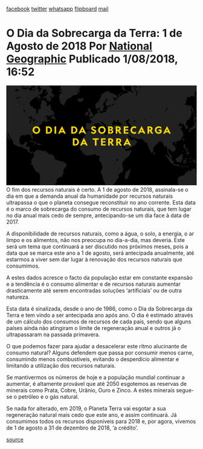 [facebook](https://www.facebook.com/sharer/sharer.php?u=https%3A%2F%2Fwww.natgeo.pt%2Fmeio-ambiente%2F2018%2F08%2Fo-dia-da-sobrecarga-da-terra-1-de-agosto-de-2018) [twitter](https://twitter.com/share?url=https%3A%2F%2Fwww.natgeo.pt%2Fmeio-ambiente%2F2018%2F08%2Fo-dia-da-sobrecarga-da-terra-1-de-agosto-de-2018&via=natgeo&text=O%20Dia%20da%20Sobrecarga%20da%20Terra%3A%201%20de%20Agosto%20de%202018) [whatsapp](https://web.whatsapp.com/send?text=https%3A%2F%2Fwww.natgeo.pt%2Fmeio-ambiente%2F2018%2F08%2Fo-dia-da-sobrecarga-da-terra-1-de-agosto-de-2018) [flipboard](https://share.flipboard.com/bookmarklet/popout?v=2&title=O%20Dia%20da%20Sobrecarga%20da%20Terra%3A%201%20de%20Agosto%20de%202018&url=https%3A%2F%2Fwww.natgeo.pt%2Fmeio-ambiente%2F2018%2F08%2Fo-dia-da-sobrecarga-da-terra-1-de-agosto-de-2018) [mail](mailto:?subject=NatGeo&body=https%3A%2F%2Fwww.natgeo.pt%2Fmeio-ambiente%2F2018%2F08%2Fo-dia-da-sobrecarga-da-terra-1-de-agosto-de-2018%20-%20O%20Dia%20da%20Sobrecarga%20da%20Terra%3A%201%20de%20Agosto%20de%202018) 
# O Dia da Sobrecarga da Terra: 1 de Agosto de 2018 Por [National Geographic](https://www.natgeo.pt/autor/national-geographic) Publicado 1/08/2018, 16:52 
![](img/files_styles_image_00_public_o_0dia_0da_0sobrecarga_0da_0terra.png)
O fim dos recursos naturais é certo. A 1 de agosto de 2018, assinala-se o dia em que a demanda anual da humanidade por recursos naturais ultrapassa o que o planeta consegue reconstituir no ano corrente. Esta data é o marco de sobrecarga do consumo de recursos naturais, que tem lugar no dia anual mais cedo de sempre, antecipando-se um dia face à data de 2017. 

A disponibilidade de recursos naturais, como a água, o solo, a energia, o ar limpo e os alimentos, não nos preocupa no dia-a-dia, mas deveria. Este será um tema que continuará a ser discutido nos próximos meses, pois a data que se marca este ano a 1 de agosto, será antecipada anualmente, até estarmos a viver sem dar lugar à renovação dos recursos naturais que consumimos. 

A estes dados acresce o facto da população estar em constante expansão e a tendência é o consumo alimentar e de recursos naturais aumentar drasticamente até serem encontradas soluções ‘artificiais’ ou de outra natureza. 

Esta data é sinalizada, desde o ano de 1986, como o Dia da Sobrecarga da Terra e tem vindo a ser antecipada ano após ano. O dia é estimado através de um cálculo dos consumos de recursos de cada país, sendo que alguns países ainda não atingiram o limite de regeneração anual e outros já o ultrapassaram na passada primavera. 

O que podemos fazer para ajudar a desacelerar este ritmo alucinante de consumo natural? Alguns defendem que passa por consumir menos carne, consumindo menos combustíveis, evitando o desperdício alimentar e limitando a utilização dos recursos naturais. 

Se mantivermos os números de hoje e a população mundial continuar a aumentar, é altamente provável que até 2050 esgotemos as reservas de minerais como Prata, Cobre, Urânio, Ouro e Zinco. A estes minerais segue-se o petróleo e o gás natural. 

Se nada for alterado, em 2019, o Planeta Terra vai esgotar a sua regeneração natural mais cedo que este ano, e assim continuará. Já consumimos todos os recursos disponíveis para 2018 e, por agora, vivemos de 1 de agosto a 31 de dezembro de 2018, ‘a crédito’. 



[source](https://www.natgeo.pt/meio-ambiente/2018/08/o-dia-da-sobrecarga-da-terra-1-de-agosto-de-2018)